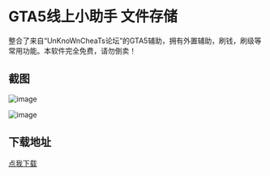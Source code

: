 # GTA5线上小助手 文件存储

整合了来自“UnKnoWnCheaTs论坛”的GTA5辅助，拥有外置辅助，刷钱，刷级等常用功能。本软件完全免费，请勿倒卖！

## 截图

![image](https://ae01.alicdn.com/kf/H665dc12cbb4e45769def246a137c4b4cQ.png)

![image](https://ae01.alicdn.com/kf/He7cc7cb48f314679a48ca047bc920dde7.png)

## 下载地址

[点我下载](https://crazyzhang.pipipan.com/dir/16907746-34952623-757b8b/)  
